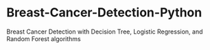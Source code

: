 # Breast-Cancer-Detection-Python
Breast Cancer Detection with Decision Tree, Logistic Regression, and Random Forest algorithms
